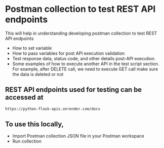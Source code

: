 # Postman collection to test REST API endpoints

This will help in understanding developing postman collection to test REST API endpoints
- How to set variable
- How to pass variables for post API execution validation
- Test response data, status code, and other details post-API execution.
- Some examples of how to execute another API in the test script section. For example, after DELETE call, we need to execute GET call make sure the data is deleted or not


## REST API endpoints used for testing can be accessed at

```bash
https://python-flask-apis.onrender.com/docs
```

## To use this locally,

- Import Postman collection JSON file in your Postman workspace
- Run collection

